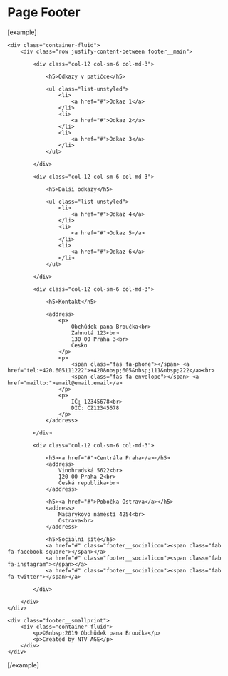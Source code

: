 Page Footer
===========

[example]
<footer class="footer">

	<div class="container-fluid">
		<div class="row justify-content-between footer__main">
			
			<div class="col-12 col-sm-6 col-md-3">
				
				<h5>Odkazy v patičce</h5>
				
				<ul class="list-unstyled">
					<li>
						<a href="#">Odkaz 1</a>
					</li>
					<li>
						<a href="#">Odkaz 2</a>
					</li>
					<li>
						<a href="#">Odkaz 3</a>
					</li>
				</ul>
				
			</div>

			<div class="col-12 col-sm-6 col-md-3">
				
				<h5>Další odkazy</h5>
				
				<ul class="list-unstyled">
					<li>
						<a href="#">Odkaz 4</a>
					</li>
					<li>
						<a href="#">Odkaz 5</a>
					</li>
					<li>
						<a href="#">Odkaz 6</a>
					</li>
				</ul>
				
			</div>

			<div class="col-12 col-sm-6 col-md-3">
				
				<h5>Kontakt</h5>
				
				<address>
					<p>
						Obchůdek pana Broučka<br>
						Zahnutá 123<br>
						130 00 Praha 3<br>
						Česko
					</p>
					<p>
						<span class="fas fa-phone"></span> <a href="tel:+420.605111222">+420&nbsp;605&nbsp;111&nbsp;222</a><br>
						<span class="fas fa-envelope"></span> <a href="mailto:">email@email.email</a>
					</p>
					<p>
						IČ: 12345678<br>
						DIČ: CZ12345678
					</p>
				</address>
				
			</div>
			
			<div class="col-12 col-sm-6 col-md-3">

				<h5><a href="#">Centrála Praha</a></h5>
				<address>
					Vinohradská 5622<br>
					120 00 Praha 2<br>
					Česká republika<br>
				</address>

				<h5><a href="#">Pobočka Ostrava</a></h5>
				<address>
					Masarykovo náměstí 4254<br>
					Ostrava<br>
				</address>

				<h5>Sociální sítě</h5>
				<a href="#" class="footer__socialicon"><span class="fab fa-facebook-square"></span></a>
				<a href="#" class="footer__socialicon"><span class="fab fa-instagram"></span></a>
				<a href="#" class="footer__socialicon"><span class="fab fa-twitter"></span></a>

			</div>
			
		</div>
	</div>

	<div class="footer__smallprint">
		<div class="container-fluid">
			<p>©&nbsp;2019 Obchůdek pana Broučka</p>
			<p>Created by NTV AGE</p>
		</div>
	</div>

</footer>
[/example]
